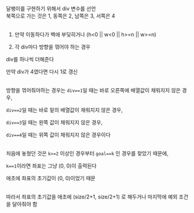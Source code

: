 달팽이를 구현하기 위해서 div 변수를 선언</br>
북쪽으로 가는 것은 1, 동쪽은 2, 남쪽은 3, 서쪽은 4</br></br>


1. 만약 이동하다가 벽에 부딪히거나 (h<0 || w<0 || h>=n || w>=n)

2. 각 div마다 방향을 꺾어야 하는 경우

div를 하나씩 더해준다</br>

만약 div가 4였다면 다시 1로 갱신</br></br>


방향을 꺾어줘야하는 경우는 `div==1`일 때는 바로 오른쪽에 배열값이 채워지지 않은 경우,</br>

`div==2`일 때는 바로 밑의 배열값이 채워지지 않은 경우,</br>

`div==3`일 때는 왼쪽 값이 채워지지 않은 경우,</br>

`div==4`일 때는 위쪽 값이 채워지지 않은 경우이다</br></br>


처음에 놓쳤던 것은 `k>=2` 이상인 경우부터 `goal==k` 인 경우를 찾았기 때문에,</br>

`k==1`이라면 좌표는 그냥 (0, 0)이 출력된다</br>

애초에 좌표의 초기값이 (0, 0)이었기 때문</br></br>


따라서 좌표의 초기값을 애초에 (size/2+1, size/2+1) 로 해두거나 마지막에 예외 조건을 달아줘야 함

﻿
